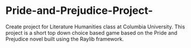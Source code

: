 # Pride-and-Prejudice-Project-
Create project for Literature Humanities class at Columbia University. This project is a short top down choice based game based on the Pride and Prejudice novel built using the Raylib framework.
